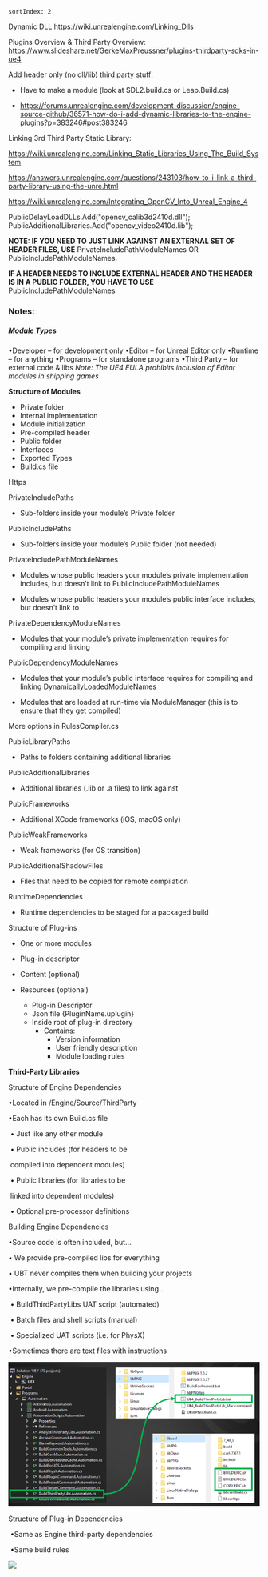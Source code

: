 ```
sortIndex: 2
```

Dynamic DLL
https://wiki.unrealengine.com/Linking_Dlls

Plugins Overview & Third Party Overview:
https://www.slideshare.net/GerkeMaxPreussner/plugins-thirdparty-sdks-in-ue4

Add header only (no dll/lib) third party stuff:

- Have to make a module (look at SDL2.build.cs or Leap.Build.cs)

- https://forums.unrealengine.com/development-discussion/engine-source-github/36571-how-do-i-add-dynamic-libraries-to-the-engine-plugins?p=383246#post383246

Linking 3rd Third Party Static Library:

https://wiki.unrealengine.com/Linking_Static_Libraries_Using_The_Build_System

https://answers.unrealengine.com/questions/243103/how-to-i-link-a-third-party-library-using-the-unre.html

https://wiki.unrealengine.com/Integrating_OpenCV_Into_Unreal_Engine_4
	
PublicDelayLoadDLLs.Add("opencv_calib3d2410d.dll");
PublicAdditionalLibraries.Add("opencv_video2410d.lib");


**NOTE: IF YOU NEED TO JUST LINK AGAINST AN EXTERNAL SET OF HEADER FILES, USE** PrivateIncludePathModuleNames OR PublicIncludePathModuleNames. 

**IF A HEADER NEEDS TO INCLUDE EXTERNAL HEADER AND THE HEADER IS IN A PUBLIC FOLDER, YOU HAVE TO USE** PublicIncludePathModuleNames



### Notes:

##### Module Types

•Developer – for development only
•Editor – for Unreal Editor only
•Runtime – for anything
•Programs – for standalone programs
•Third Party – for external code & libs
*Note: The UE4 EULA prohibits inclusion of Editor modules in shipping games*



**Structure of Modules**

- Private folder 
- Internal implementation
- Module initialization
- Pre-compiled header
- Public folder
- Interfaces
- Exported Types
- Build.cs file

Https



PrivateIncludePaths

- Sub-folders inside your module’s Private folder



PublicIncludePaths

- Sub-folders inside your module’s Public folder (not needed)



PrivateIncludePathModuleNames

- Modules whose public headers your module’s private implementation includes, but doesn’t link to PublicIncludePathModuleNames

- Modules whose public headers your module’s public interface includes, but doesn’t link to



PrivateDependencyModuleNames

- Modules that your module’s private implementation requires for compiling and linking



PublicDependencyModuleNames

- Modules that your module’s public interface requires for compiling and linking DynamicallyLoadedModuleNames 


- Modules that are loaded at run-time via ModuleManager (this is to ensure that they get compiled)


More options in RulesCompiler.cs



PublicLibraryPaths

- Paths to folders containing additional libraries




PublicAdditionalLibraries

- Additional libraries (.lib or .a files) to link against




PublicFrameworks

- Additional XCode frameworks (iOS, macOS only)




PublicWeakFrameworks

- Weak frameworks (for OS transition)




PublicAdditionalShadowFiles

- Files that need to be copied for remote compilation



RuntimeDependencies

- Runtime dependencies to be staged for a packaged build




Structure of Plug-ins

- One or more modules


- Plug-in descriptor


- Content (optional)


- Resources (optional)
  - Plug-in Descriptor
  - Json file {PluginName.uplugin}
  - Inside root of plug-in directory
    - Contains:
      - Version information
      - User friendly description
      -  Module loading rules



**Third-Party Libraries**

Structure of Engine Dependencies

•Located in /Engine/Source/ThirdParty

•Each has its own Build.cs file

​	• Just like any other module

​	• Public includes (for headers to be

​	compiled into dependent modules)

​	• Public libraries (for libraries to be

​	linked into dependent modules)

​	• Optional pre-processor definitions



Building Engine Dependencies

•Source code is often included, but…

• We provide pre-compiled libs for everything

• UBT never compiles them when building your projects

•Internally, we pre-compile the libraries using…

​	• BuildThirdPartyLibs UAT script (automated)

​	• Batch files and shell scripts (manual)

​	• Specialized UAT scripts (i.e. for PhysX)

•Sometimes there are text files with instructions

![](../../assets/PluginsModules-Linking.png)



Structure of Plug-in Dependencies

​	•Same as Engine third-party dependencies

​	•Same build rules

![](..\..\assets\PluginsModules-plugindepend.png)